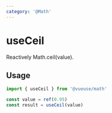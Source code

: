 ```yaml
---
category: '@Math'
---
```


# useCeil

Reactively Math.ceil(value).

## Usage

```ts
import { useCeil } from '@vueuse/math'

const value = ref(0.95)
const result = useCeil(value)
```
